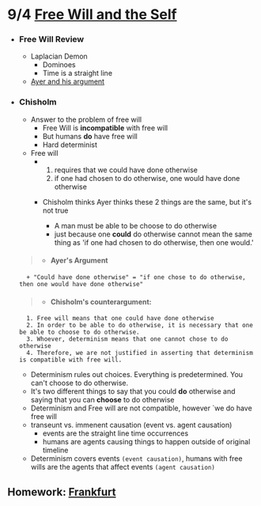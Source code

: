 # 9/4 [Free Will and the Self](http://www.informationphilosopher.com/solutions/philosophers/chisholm/freedom_and_action.html)

- ### Free Will Review 
	- Laplacian Demon
		* Dominoes
		* Time is a straight line
	- [Ayer and his argument](http://www.informationphilosopher.com/solutions/philosophers/ayer/freedom_and_necessity.html)
	 
- ### Chisholm
	- Answer to the problem of free will
		+ Free Will is **incompatible** with free will
		+ But humans **do** have free will 
		+ Hard determinist
	- Free will
		- 1. requires that we could have done otherwise
		   2. if one had chosen to do otherwise, one would have done otherwise
		   
		- Chisholm thinks Ayer thinks these 2 things are the same, but it's not true
			+ A man must be able to be choose to do otherwise
			+ just because one **could** do otherwise cannot mean the same thing as 'if one had chosen to do otherwise, then one would.'
	
	> - #### Ayer's Argument
		+ "Could have done otherwise" = "if one chose to do otherwise, then one would have done otherwise"
	
	> - #### Chisholm's counterargument:
		1. Free will means that one could have done otherwise
		2. In order to be able to do otherwise, it is necessary that one be able to choose to do otherwise. 
		3. Whoever, determinism means that one cannot chose to do otherwise
		4. Therefore, we are not justified in asserting that determinism is compatible with free will.
			
	- Determinism rules out choices. Everything is predetermined. You can't choose to do otherwise. 
	- It's two different things to say that you could **do** otherwise and saying that you can **choose** to do otherwise
	- Determinism and Free will are not compatible, however `we do have free will
	- transeunt vs. immenent causation (event vs. agent causation)
		+ events are the straight line time occurrences 
		+ humans are agents causing things to happen outside of original timeline
	- Determinism covers events `(event causation)`, humans with free wills are the agents that affect events `(agent causation)`
	
## Homework: [Frankfurt](http://www.informationphilosopher.com/freedom/frankfurt_cases.html)